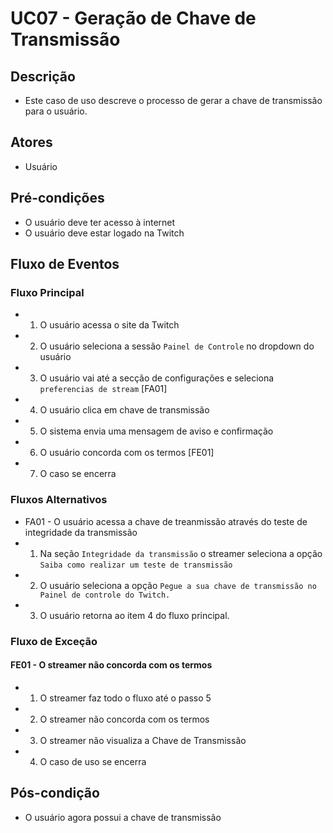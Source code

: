 # UC07 - Geração de Chave de Transmissão

## Descrição
* Este caso de uso descreve o processo de gerar a chave de transmissão para o usuário.

## Atores
* Usuário

## Pré-condições
* O usuário deve ter acesso à internet
* O usuário deve estar logado na Twitch

## Fluxo de Eventos
### Fluxo Principal
* 1. O usuário acessa o site da Twitch 
* 2. O usuário seleciona a sessão ```Painel de Controle``` no dropdown do usuário
* 3. O usuário vai até a secção de configurações e seleciona ```preferencias de stream``` [FA01]
* 4. O usuário clica em chave de transmissão
* 5. O sistema envia uma mensagem de aviso e confirmação
* 6. O usuário concorda com os termos [FE01]
* 7. O caso se encerra



### Fluxos Alternativos
* FA01 - O usuário acessa a chave de treanmissão através do teste de integridade da transmissão
* 1. Na seção ```Integridade da transmissão``` o streamer seleciona a opção ```Saiba como realizar um teste de transmissão```
* 2. O usuário seleciona a opção ```Pegue a sua chave de transmissão no Painel de controle do Twitch.```
* 3. O usuário retorna ao item 4 do fluxo principal.

### Fluxo de Exceção
#### FE01 - O streamer não concorda com os termos
* 1. O streamer faz todo o fluxo até o passo 5
* 2. O streamer não concorda com os termos
* 3. O streamer não visualiza a Chave de Transmissão
* 4. O caso de uso se encerra

## Pós-condição
* O usuário agora possui a chave de transmissão